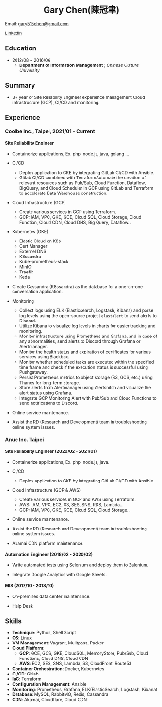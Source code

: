 # <center>Gary Chen(陳冠聿)</center>

Email: gary515chen@gmail.com

[Linkedin](www.linkedin.com/in/guanyu515chen)

## Education
* 2012/08 ~ 2016/06 
  * **Department of Information Management** ; *Chinese Culture University*

## Summary
* 3+ year of Site Reliability Engineer experience management Cloud infrastructure (GCP), CI/CD and monitoring.

## Experience

### Coolbe Inc., Taipei, 2021/01 - Current
#### Site Reliability Engineer
* Containerize applications, Ex. php, node.js, java, golang ...

* CI/CD
  * Deploy application to GKE by integrating GitLab CI/CD with Ansible.
  * Gitlab CI/CD combined with TerraformAutomate the creation of relevant resources such as Pub/Sub, Cloud Function, Dataflow, BigQuery, and Cloud Scheduler in GCP using GitLab and Terraform to accelerate Data Warehouse construction.

* Cloud Infrastructure (GCP)
  * Create various services in GCP using Terraform.
  * GCP: IAM, VPC, GKE, GCE, Cloud SQL, Cloud Storage, Cloud Function, Cloud CDN, Cloud DNS, Big Query, Dataflow...

* Kubernetes (GKE)
  * Elastic Cloud on K8s
  * Cert Manager
  * Externel DNS
  * K8ssandra
  * Kube-prometheus-stack
  * MinIO
  * Traefik
  * Keda

* Create Cassandra (K8ssandra) as the database for a one-on-one conversation application.

* Monitoring
  * Collect logs using ELK (Elasticsearch, Logstash, Kibana) and parse log levels using the open-source project `elastalert` to send alerts to Discord.
  * Utilize Kibana to visualize log levels in charts for easier tracking and monitoring.
  * Monitor infrastructure using Prometheus and Grafana, and in case of any abnormalities, send alerts to Discord through Grafana or Alertmanager.
  * Monitor the health status and expiration of certificates for various services using Blackbox.
  * Monitor whether scheduled tasks are executed within the specified time frame and check if the execution status is successful using Pushgateway.
  * Persist Prometheus metrics to object storage (S3, GCS, etc.) using Thanos for long-term storage.
  * Store alerts from Alertmanager using Alertsnitch and visualize the alert status using Grafana.
  * Integrate GCP Monitoring Alert with Pub/Sub and Cloud Functions to send notifications to Discord.

* Online service maintenance.

* Assist the RD (Research and Development) team in troubleshooting online system issues.

### Anue Inc. Taipei
#### Site Reliability Engineer (2020/02 - 2021/01)
* Containerize applications, Ex. php, node.js, java.

* CI/CD
  * Deploy application to GKE by integrating GitLab CI/CD with Ansible.

* Cloud Infrastructure (GCP & AWS)
  * Create various services in GCP and AWS using Terraform.
  * AWS: IAM, VPC, EC2, S3, SES, SNS, RDS, Lambda...
  * GCP: IAM, VPC, GKE, GCE, Cloud SQL, Cloud Storage...

* Online service maintenance.

* Assist the RD (Research and Development) team in troubleshooting online system issues.

* Akamai CDN platform maintenance.

#### Automation Engineer (2018/02 - 2020/02)
* Write automated tests using Selenium and deploy them to Zalenium.

* Integrate Google Analytics with Google Sheets.

#### MIS (2017/10 - 2018/10)
* On-premises data center maintenance.

* Help Desk

## Skills
* **Technique**: Python, Shell Script
* **OS**: Linux
* **VM Management**: Vagrant, Mulitpass, Packer
* **Cloud Platform**:
  * **GCP**: GCE, GCS, GKE, CloudSQL, MemoryStore, Pub/Sub, Cloud Functions, Cloud DNS, Cloud CDN
  * **AWS**: EC2, SES, SNS, Lambda, S3, CloudFront, Route53
* **Container Orchestration**: Docker, Kubernetes
* **CI/CD**: Gitlab
* **IaC**: Terraform
* **Configuration Management**: Ansible
* **Monitoring**: Prometheus, Grafana, ELK(ElasticSearch, Logstash, Kibana)
* **Database**: MySQL, RabbitMQ, Redis, Cassandra
* **CDN**: Akamai, Cloudflare, Cloud CDN

